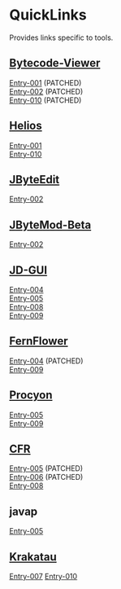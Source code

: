 # QuickLinks

Provides links specific to tools.

## [Bytecode-Viewer](https://github.com/Konloch/bytecode-viewer)
[Entry-001](decompiler-tool-bugs/Entry-001/Entry.md) (PATCHED)  
[Entry-002](decompiler-tool-bugs/Entry-002/Entry.md) (PATCHED)  
[Entry-010](decompiler-tool-bugs/Entry-010/Entry.md) (PATCHED)  

## [Helios](https://github.com/helios-decompiler/standalone-app)
[Entry-001](decompiler-tool-bugs/Entry-001/Entry.md)  
[Entry-010](decompiler-tool-bugs/Entry-010/Entry.md)  

## [JByteEdit](https://github.com/Eyremba/JBytedit)
[Entry-002](decompiler-tool-bugs/Entry-002/Entry.md)  

## [JByteMod-Beta](https://github.com/GraxCode/JByteMod-Beta/releases)
[Entry-002](decompiler-tool-bugs/Entry-002/Entry.md)  

## [JD-GUI](http://jd.benow.ca/)
[Entry-004](decompiler-tool-bugs/Entry-004/Entry.md)  
[Entry-005](decompiler-tool-bugs/Entry-005/Entry.md)  
[Entry-008](decompiler-tool-bugs/Entry-008/Entry.md)  
[Entry-009](decompiler-tool-bugs/Entry-009/Entry.md)  

## [FernFlower](https://github.com/JetBrains/intellij-community/tree/master/plugins/java-decompiler/engine)
[Entry-004](decompiler-tool-bugs/Entry-004/Entry.md) (PATCHED)  
[Entry-009](decompiler-tool-bugs/Entry-009/Entry.md)  

## [Procyon](https://bitbucket.org/mstrobel/procyon/overview)
[Entry-005](decompiler-tool-bugs/Entry-005/Entry.md)  
[Entry-009](decompiler-tool-bugs/Entry-009/Entry.md)  

## [CFR](http://www.benf.org/other/cfr/)
[Entry-005](decompiler-tool-bugs/Entry-005/Entry.md) (PATCHED)  
[Entry-006](decompiler-tool-bugs/Entry-006/Entry.md) (PATCHED)  
[Entry-008](decompiler-tool-bugs/Entry-008/Entry.md)  

## javap
[Entry-005](decompiler-tool-bugs/Entry-005/Entry.md)

## [Krakatau](https://github.com/Storyyeller/Krakatau)
[Entry-007](decompiler-tool-bugs/Entry-007/Entry.md)
[Entry-010](decompiler-tool-bugs/Entry-010/Entry.md)
